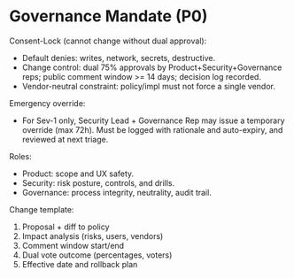 ﻿# Governance Mandate (P0)

Consent-Lock (cannot change without dual approval):
- Default denies: writes, network, secrets, destructive.
- Change control: dual 75% approvals by Product+Security+Governance reps; public comment window >= 14 days; decision log recorded.
- Vendor-neutral constraint: policy/impl must not force a single vendor.

Emergency override:
- For Sev-1 only, Security Lead + Governance Rep may issue a temporary override (max 72h). Must be logged with rationale and auto-expiry, and reviewed at next triage.

Roles:
- Product: scope and UX safety.
- Security: risk posture, controls, and drills.
- Governance: process integrity, neutrality, audit trail.

Change template:
1) Proposal + diff to policy
2) Impact analysis (risks, users, vendors)
3) Comment window start/end
4) Dual vote outcome (percentages, voters)
5) Effective date and rollback plan
